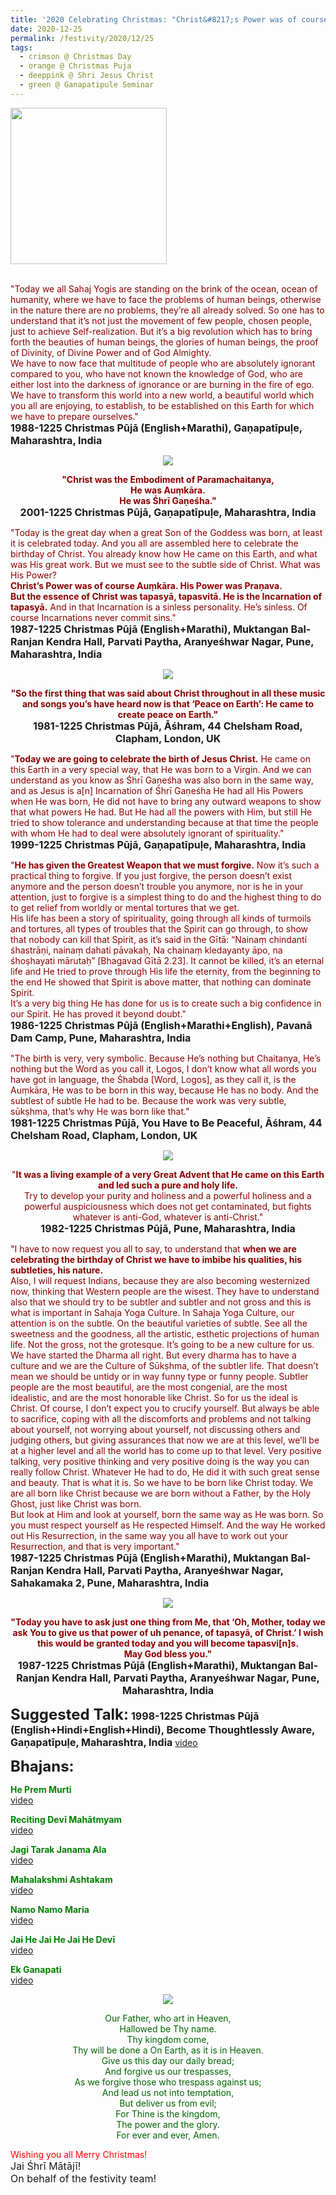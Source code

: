 ```yaml
---
title: '2020 Celebrating Christmas: "Christ&#8217;s Power was of course Auṃkāra. His Power was Praṇava ...... He is the Incarnation of tapasyā."'
date: 2020-12-25
permalink: /festivity/2020/12/25
tags:
  - crimson @ Christmas Day
  - orange @ Christmas Puja
  - deeppink @ Shri Jesus Christ
  - green @ Ganapatipule Seminar
---
```


<div style="text-align: left"><img src="/images/image00.png" width="250" /></div><br>

<p>
<font color="DarkRed">"Today we all Sahaj Yogis are standing on the brink of the ocean, ocean of humanity, where we have to face the problems of human beings, otherwise in the nature there are no problems, they’re all already solved. So one has to understand that it’s not just the movement of few people, chosen people, just to achieve Self-realization. But it’s a big revolution which has to bring forth the beauties of human beings, the glories of human beings, the proof of Divinity, of Divine Power and of God Almighty.<br>
We have to now face that multitude of people who are absolutely ignorant compared to you, who have not known the knowledge of God, who are either lost into the darkness of ignorance or are burning in the fire of ego. We have to transform this world into a new world, a beautiful world which you all are enjoying, to establish, to be established on this Earth for which we have to prepare ourselves."</font><br>
<font size="+0"><b>1988-1225 Christmas Pūjā (English+Marathi), Gaṇapatīpuḷe, Maharashtra, India</b></font>
</p>

<div style="text-align: center"><img src="/images/image584.png" /></div>

<p style="text-align:center;">
<font color="DarkRed"><b>"Christ was the Embodiment of Paramachaitanya,<br>
He was Auṃkāra.<br>
He was Śhrī Gaṇeśha."</b></font><br>
<font size="+0"><b>2001-1225 Christmas Pūjā, Gaṇapatīpuḷe, Maharashtra, India</b></font>
</p>

<p>
<font color="DarkRed">"Today is the great day when a great Son of the Goddess was born, at least it is celebrated today. And you all are assembled here to celebrate the birthday of Christ. You already know how He came on this Earth, and what was His great work. But we must see to the subtle side of Christ. What was His Power?<br>
<b>Christ’s Power was of course Auṃkāra. His Power was Praṇava.</b><br>
<b>But the essence of Christ was tapasyā, tapasvitā. He is the Incarnation of tapasyā.</b> And in that Incarnation is a sinless personality. He’s sinless. Of course Incarnations never commit sins."</font><br>
<font size="+0"><b>1987-1225 Christmas Pūjā (English+Marathi), Muktangan Bal-Ranjan Kendra Hall, Parvati Paytha, Aranyeśhwar Nagar, Pune, Maharashtra, India</b></font>
</p>

<div style="text-align: center"><img src="/images/image585.png" /></div>

<p style="text-align:center;">
<font color="DarkRed"><b>"So the first thing that was said about Christ throughout in all these music and songs you’s have heard now is that ‘Peace on Earth’: 
He came to create peace on Earth."</b></font><br>
<font size="+0"><b>1981-1225 Christmas Pūjā,  Āśhram, 44 Chelsham Road, Clapham, London, UK</b></font>
</p>

<p>
<font color="DarkRed">"<b>Today we are going to celebrate the birth of Jesus Christ.</b> He came on this Earth in a very special way, that He was born to a Virgin. And we can understand as you know as Śhrī Gaṇeśha was also born in the same way, and as Jesus is a[n] Incarnation of Śhrī Gaṇeśha He had all His Powers when He was born, He did not have to bring any outward weapons to show that what powers He had. But He had all the powers with Him, but still He tried to show tolerance and understanding because at that time the people with whom He had to deal were absolutely ignorant of spirituality."</font><br>
<font size="+0"><b>1999-1225 Christmas Pūjā, Gaṇapatīpuḷe, Maharashtra, India</b></font>
</p>

<p>
<font color="DarkRed">"<b>He has given the Greatest Weapon that we must forgive.</b> Now it’s such a practical thing to forgive. If you just forgive, the person doesn’t exist anymore and the person doesn’t trouble you anymore, nor is he in your attention, just to forgive is a simplest thing to do and the highest thing to do to get relief from worldly or mental tortures that we get.<br>
His life has been a story of spirituality, going through all kinds of turmoils and tortures, all types of troubles that the Spirit can go through, to show that nobody can kill that Spirit, as it’s said in the Gītā: “Nainaṃ chindanti śhastrāṇi, nainaṃ dahati pāvakaḥ, Na chainaṃ kledayanty āpo, na śhoṣhayati mārutaḥ” [Bhagavad Gītā 2.23]. It cannot be killed, it’s an eternal life and He tried to prove through His life the eternity, from the beginning to the end He showed that Spirit is above matter, that nothing can dominate Spirit.<br>
It’s a very big thing He has done for us is to create such a big confidence in our Spirit. He has proved it beyond doubt."</font><br>
<font size="+0"><b>1986-1225 Christmas Pūjā (English+Marathi+English), Pavanā Dam Camp, Pune, Maharashtra, India </b></font>
</p>

<p>
<font color="DarkRed">"The birth is very, very symbolic. Because He’s nothing but Chaitanya, He’s nothing but the Word as you call it, Logos, I don’t know what all words you have got in language, the Śhabda [Word, Logos], as they call it, is the Auṃkāra, He was to be born in this way, because He has no body. And the subtlest of subtle He had to be. Because the work was very subtle, sūkṣhma, that’s why He was born like that."</font><br>
<font size="+0"><b>1981-1225 Christmas Pūjā, You Have to Be Peaceful, Āśhram, 44 Chelsham Road, Clapham, London, UK</b></font>
</p>

<div style="text-align: center"><img src="/images/image586.png" /></div>

<p style="text-align:center;">
<font color="DarkRed">"<b>It was a living example of a very Great Advent that He came on this Earth and led such a pure and holy life.</b><br>
Try to develop your purity and holiness and a powerful holiness and a powerful auspiciousness which does not get contaminated, 
but fights whatever is anti-God, whatever is anti-Christ."</font><br>
<font size="+0"><b>1982-1225 Christmas Pūjā, Pune, Maharashtra, India</b></font>
</p>

<p>
<font color="DarkRed">"I have to now request you all to say, to understand that <b>when we are celebrating the birthday of Christ we have to imbibe his qualities, his subtleties, his nature.</b><br>
Also, I will request Indians, because they are also becoming westernized now, thinking that Western people are the wisest. They have to understand also that we should try to be subtler and subtler and not gross and this is what is important in Sahaja Yoga Culture. In Sahaja Yoga Culture, our attention is on the subtle. On the beautiful varieties of subtle. See all the sweetness and the goodness, all the artistic, esthetic projections of human life. Not the gross, not the grotesque. It’s going to be a new culture for us.<br>
We have started the Dharma all right. But every dharma has to have a culture and we are the Culture of Sūkṣhma, of the subtler life. That doesn’t mean we should be untidy or in way funny type or funny people. Subtler people are the most beautiful, are the most congenial, are the most idealistic, and are the most honorable like Christ.
So for us the ideal is Christ. Of course, I don’t expect you to crucify yourself. But always be able to sacrifice, coping with all the discomforts and problems and not talking about yourself, not worrying about yourself, not discussing others and judging others, but giving assurances that now we are at this level, we’ll be at a higher level and all the world has to come up to that level. Very positive talking, very positive thinking and very positive doing is the way you can really follow Christ. Whatever He had to do, He did it with such great sense and beauty. That is what it is. So we have to be born like Christ today. We are all born like Christ because we are born without a Father, by the Holy Ghost, just like Christ was born.<br>
But look at Him and look at yourself, born the same way as He was born. So you must respect yourself as He respected Himself. And the way He worked out His Resurrection, in the same way you all have to work out your Resurrection, and that is very important."</font><br>
<font size="+0"><b>1987-1225 Christmas Pūjā (English+Marathi), Muktangan Bal-Ranjan Kendra Hall, Parvati Paytha, Aranyeśhwar Nagar, Sahakamaka 2, Pune, Maharashtra, India</b></font>
</p>

<div style="text-align: center"><img src="/images/image587.png" /></div>

<p style="text-align:center;">
<font color="DarkRed"><b>"Today you have to ask just one thing from Me, that ‘Oh, Mother, today we ask You to
give us that power of uh penance, of tapasyā, of Christ.’ I wish this would be granted today and you will become tapasvi[n]s.<br>
May God bless you."</b></font><br>
<font size="+0"><b>1987-1225 Christmas Pūjā (English+Marathi), Muktangan Bal-Ranjan Kendra Hall, Parvati Paytha, Aranyeśhwar Nagar, Pune, Maharashtra, India</b></font>
</p>

<font size="+2"><b>Suggested Talk:</b></font> 
<font size="+0"><b>1998-1225 Christmas Pūjā (English+Hindi+English+Hindi), Become Thoughtlessly Aware, Gaṇapatīpuḷe, Maharashtra, India</b></font>
<a href="https://www.youtube.com/watch?v=_-uvJuq5QWw&feature=emb_logo&ab_channel=TeachingsofH.H.ShriMatajiNirmalaDevi"> video</a><br>

<font size="+2"><b>Bhajans:</b></font>

<p>
<font color="green"><b>He Prem Murti</b></font><br>
<a href="https://seven-teams.github.io/Videos_Links.html">video</a><br>
</p>

<p>
<font color="green"><b>Reciting Devī Mahātmyam</b></font><br>
<a href="https://seven-teams.github.io/Videos_Links.html">video</a>
</p>

<p>
<font color="green"><b>Jagi Tarak Janama Ala</b></font><br>
<a href="https://seven-teams.github.io/Videos_Links.html">video</a>
</p>
 
<p>
<font color="green"><b>Mahalakshmi Ashtakam</b></font><br>
<a href="https://seven-teams.github.io/Videos_Links.html">video</a> 
</p>

<p>
<font color="green"><b>Namo Namo Maria</b></font><br>
<a href="https://www.youtube.com/watch?v=zExNokrpbF0&ab_channel=VIOLONISTUL">video</a> 
</p>

<p>
<font color="green"><b>Jai He Jai He Jai He Devī</b></font><br>
<a href="https://seven-teams.github.io/Videos_Links.html">video</a> 
</p>

<p>
<font color="green"><b>Ek Ganapati</b></font><br>
<a href="https://www.youtube.com/watch?v=cpAg0HUPE9M&ab_channel=VIOLONISTUL">video</a> 
</p>

<div style="text-align: center"><img src="/images/image588.png" /></div>

<p style="color:DarkGreen; text-align:center;">
Our Father, who art in Heaven,<br>  
Hallowed be Thy name.<br>  
Thy kingdom come,<br>
Thy will be done a On Earth, as it is in Heaven.<br> 
Give us this day our daily bread;<br>  
And forgive us our trespasses,<br>  
As we forgive those who trespass against us;<br> 
And lead us not into temptation,<br>
But deliver us from evil;<br>
For Thine is the kingdom,<br>
The power and the glory.<br>
For ever and ever, Amen.<br>
</p>

<p>
<font color="red">Wishing you all Merry Christmas!</font><br>
<font size="+0">Jai Śhrī Mātājī!<br>
On behalf of the festivity team!</font>
</p>